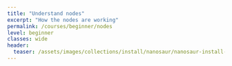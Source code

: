 ```yaml
---
title: "Understand nodes"
excerpt: "How the nodes are working"
permalink: /courses/beginner/nodes
level: beginner
classes: wide
header:
  teaser: /assets/images/collections/install/nanosaur/nanosaur-install-robot.png
---
```


